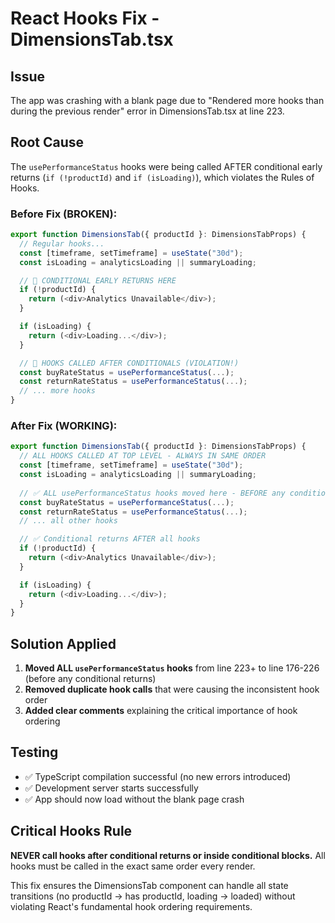 # React Hooks Fix - DimensionsTab.tsx

## Issue
The app was crashing with a blank page due to "Rendered more hooks than during the previous render" error in DimensionsTab.tsx at line 223.

## Root Cause
The `usePerformanceStatus` hooks were being called AFTER conditional early returns (`if (!productId)` and `if (isLoading)`), which violates the Rules of Hooks.

### Before Fix (BROKEN):
```javascript
export function DimensionsTab({ productId }: DimensionsTabProps) {
  // Regular hooks...
  const [timeframe, setTimeframe] = useState("30d");
  const isLoading = analyticsLoading || summaryLoading;

  // 🚨 CONDITIONAL EARLY RETURNS HERE
  if (!productId) {
    return (<div>Analytics Unavailable</div>);
  }

  if (isLoading) {
    return (<div>Loading...</div>);
  }

  // 🚨 HOOKS CALLED AFTER CONDITIONALS (VIOLATION!)
  const buyRateStatus = usePerformanceStatus(...);
  const returnRateStatus = usePerformanceStatus(...);
  // ... more hooks
}
```

### After Fix (WORKING):
```javascript
export function DimensionsTab({ productId }: DimensionsTabProps) {
  // ALL HOOKS CALLED AT TOP LEVEL - ALWAYS IN SAME ORDER
  const [timeframe, setTimeframe] = useState("30d");
  const isLoading = analyticsLoading || summaryLoading;
  
  // ✅ ALL usePerformanceStatus hooks moved here - BEFORE any conditionals
  const buyRateStatus = usePerformanceStatus(...);
  const returnRateStatus = usePerformanceStatus(...);
  // ... all other hooks

  // ✅ Conditional returns AFTER all hooks
  if (!productId) {
    return (<div>Analytics Unavailable</div>);
  }

  if (isLoading) {
    return (<div>Loading...</div>);
  }
}
```

## Solution Applied
1. **Moved ALL `usePerformanceStatus` hooks** from line 223+ to line 176-226 (before any conditional returns)
2. **Removed duplicate hook calls** that were causing the inconsistent hook order
3. **Added clear comments** explaining the critical importance of hook ordering

## Testing
- ✅ TypeScript compilation successful (no new errors introduced)
- ✅ Development server starts successfully
- ✅ App should now load without the blank page crash

## Critical Hooks Rule
**NEVER call hooks after conditional returns or inside conditional blocks.** All hooks must be called in the exact same order every render.

This fix ensures the DimensionsTab component can handle all state transitions (no productId → has productId, loading → loaded) without violating React's fundamental hook ordering requirements.